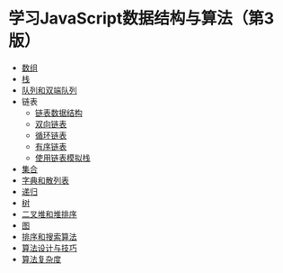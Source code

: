 # 学习JavaScript数据结构与算法（第3版）

- [数组](./array.md)
- [栈](./stack.md)
- [队列和双端队列](./queue.md)
- 链表
  - [链表数据结构](./linked-list.md)
  - [双向链表](./doubly-linked-list.md)
  - [循环链表](./circular-linked-list.md)
  - [有序链表](./sorted-linked-list.md)
  - [使用链表模拟栈](./stack-linked-list.md)
- [集合](./set.md)
- [字典和散列表](./dictionary.md)
- [递归](./recursive.md)
- [树](./tree.md)
- [二叉堆和堆排序](./minHeap.md)
- [图](./graph.md)
- [排序和搜索算法]()
- [算法设计与技巧]()
- [算法复杂度]()
